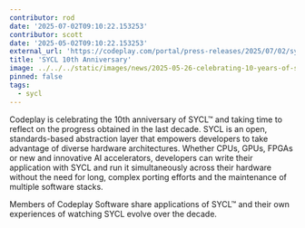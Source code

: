 ```yaml
---
contributor: rod
date: '2025-07-02T09:10:22.153253'
contributor: scott
date: '2025-05-02T09:10:22.153253'
external_url: 'https://codeplay.com/portal/press-releases/2025/07/02/sycl-10-years'
title: 'SYCL 10th Anniversary'
image: ../../../static/images/news/2025-05-26-celebrating-10-years-of-sycl.webp
pinned: false
tags:
  - sycl
---
```


Codeplay is celebrating the 10th anniversary of SYCL™ and taking time to reflect on the progress obtained in the last decade. SYCL is an open, standards-based abstraction layer that empowers developers to take advantage of diverse hardware architectures. Whether CPUs, GPUs, FPGAs or new and innovative AI accelerators, developers can write their application with SYCL and run it simultaneously across their hardware without the need for long, complex porting efforts and the maintenance of multiple software stacks.

Members of Codeplay Software share applications of SYCL™  and their own experiences of watching SYCL evolve over the decade. 
